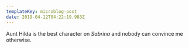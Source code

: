 ```yaml
---
templateKey: microblog-post
date: 2019-04-12T04:22:19.983Z
---
```


Aunt Hilda is the best character on _Sabrina_ and nobody can convince me otherwise.

